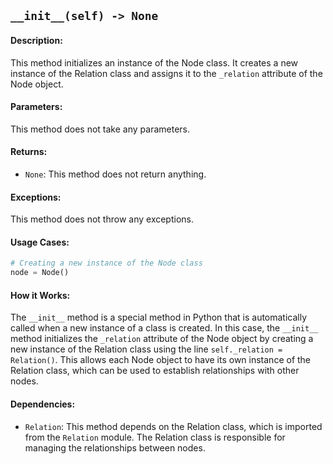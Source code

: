## `__init__(self) -> None`

#### Description:
This method initializes an instance of the Node class. It creates a new instance of the Relation class and assigns it to the `_relation` attribute of the Node object. 

#### Parameters:
This method does not take any parameters.

#### Returns:
- `None`: This method does not return anything.

#### Exceptions:
This method does not throw any exceptions.

#### Usage Cases:

```python
# Creating a new instance of the Node class
node = Node()
```

#### How it Works:
The `__init__` method is a special method in Python that is automatically called when a new instance of a class is created. In this case, the `__init__` method initializes the `_relation` attribute of the Node object by creating a new instance of the Relation class using the line `self._relation = Relation()`. This allows each Node object to have its own instance of the Relation class, which can be used to establish relationships with other nodes.

#### Dependencies:
- `Relation`: This method depends on the Relation class, which is imported from the `Relation` module. The Relation class is responsible for managing the relationships between nodes.